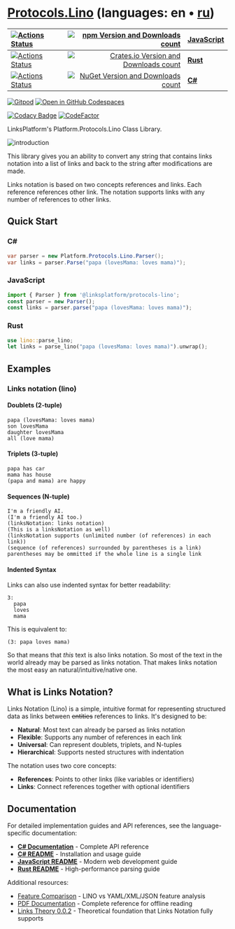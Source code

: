 # [Protocols.Lino](https://github.com/linksplatform/Protocols.Lino) (languages: en • [ru](README.ru.md))

| [![Actions Status](https://github.com/linksplatform/Protocols.Lino/workflows/js/badge.svg)](https://github.com/linksplatform/Protocols.Lino/actions?workflow=js) | [![npm Version and Downloads count](https://img.shields.io/npm/v/@linksplatform/protocols-lino?label=npm&style=flat)](https://www.npmjs.com/package/@linksplatform/protocols-lino) | **[JavaScript](js/README.md)** |
|:-|-:|:-|
| [![Actions Status](https://github.com/linksplatform/Protocols.Lino/workflows/rust/badge.svg)](https://github.com/linksplatform/Protocols.Lino/actions?workflow=rust) | [![Crates.io Version and Downloads count](https://img.shields.io/crates/v/platform-lino?label=crates.io&style=flat)](https://crates.io/crates/platform-lino) | **[Rust](rust/README.md)** |
| [![Actions Status](https://github.com/linksplatform/Protocols.Lino/workflows/csharp/badge.svg)](https://github.com/linksplatform/Protocols.Lino/actions?workflow=csharp) | [![NuGet Version and Downloads count](https://img.shields.io/nuget/v/Platform.Protocols.Lino?label=nuget&style=flat)](https://www.nuget.org/packages/Platform.Protocols.Lino) | **[C#](csharp/README.md)** |

[![Gitpod](https://img.shields.io/badge/Gitpod-ready--to--code-blue?logo=gitpod)](https://gitpod.io/#https://github.com/linksplatform/Protocols.Lino)
[![Open in GitHub Codespaces](https://img.shields.io/badge/GitHub%20Codespaces-Open-181717?logo=github)](https://github.com/codespaces/new?hide_repo_select=true&ref=main&repo=linksplatform/Protocols.Lino)

[![Codacy Badge](https://api.codacy.com/project/badge/Grade/4e7eb0a883e9439280c1097381d46b50)](https://app.codacy.com/gh/linksplatform/Protocols.Lino?utm_source=github.com&utm_medium=referral&utm_content=linksplatform/Protocols.Lino&utm_campaign=Badge_Grade_Settings)
[![CodeFactor](https://www.codefactor.io/repository/github/linksplatform/Protocols.Lino/badge)](https://www.codefactor.io/repository/github/linksplatform/Protocols.Lino)

LinksPlatform's Platform.Protocols.Lino Class Library.

![introduction](https://github.com/linksplatform/Documentation/raw/master/doc/Examples/json_xml_lino_comparison/b%26w.png "json, xml and lino comparison")

This library gives you an ability to convert any string that contains
links notation into a list of links and back to the string after
modifications are made.

Links notation is based on two concepts references and links. Each
reference references other link. The notation supports links with any
number of references to other links.

## Quick Start

### C&#35;

```csharp
var parser = new Platform.Protocols.Lino.Parser();
var links = parser.Parse("papa (lovesMama: loves mama)");
```

### JavaScript

```javascript
import { Parser } from '@linksplatform/protocols-lino';
const parser = new Parser();
const links = parser.parse("papa (lovesMama: loves mama)");
```

### Rust

```rust
use lino::parse_lino;
let links = parse_lino("papa (lovesMama: loves mama)").unwrap();
```

## Examples

### Links notation (lino)

#### Doublets (2-tuple)

```lino
papa (lovesMama: loves mama)
son lovesMama
daughter lovesMama
all (love mama)
```

#### Triplets (3-tuple)

```lino
papa has car
mama has house
(papa and mama) are happy
```

#### Sequences (N-tuple)

```lino
I'm a friendly AI.
(I'm a friendly AI too.)
(linksNotation: links notation)
(This is a linksNotation as well)
(linksNotation supports (unlimited number (of references) in each link))
(sequence (of references) surrounded by parentheses is a link)
parentheses may be ommitted if the whole line is a single link
```

#### Indented Syntax

Links can also use indented syntax for better readability:

```lino
3:
  papa
  loves
  mama
```

This is equivalent to:

```lino
(3: papa loves mama)
```

So that means that *this* text is also links notation. So most of the
text in the world already may be parsed as links notation. That makes
links notation the most easy an natural/intuitive/native one.

## What is Links Notation?

Links Notation (Lino) is a simple, intuitive format for representing
structured data as links between ~~entities~~ references to links.
It's designed to be:

- **Natural**: Most text can already be parsed as links notation
- **Flexible**: Supports any number of references in each link  
- **Universal**: Can represent doublets, triplets, and N-tuples
- **Hierarchical**: Supports nested structures with indentation

The notation uses two core concepts:

- **References**: Points to other links (like variables or identifiers)
- **Links**: Connect references together with optional identifiers

## Documentation

For detailed implementation guides and API references, see the
language-specific documentation:

- **[C# Documentation](https://linksplatform.github.io/Protocols.Lino/csharp/api/Platform.Protocols.Lino.html)**
  \- Complete API reference
- **[C# README](csharp/README.md)** - Installation and usage guide
- **[JavaScript README](js/README.md)** - Modern web development guide
- **[Rust README](rust/README.md)** - High-performance parsing guide

Additional resources:

- [Feature Comparison](FEATURE_COMPARISON.md) - LINO vs YAML/XML/JSON
  feature analysis
- [PDF Documentation](https://linksplatform.github.io/Protocols.Lino/csharp/Platform.Protocols.Lino.pdf)
  \- Complete reference for offline reading
- [Links Theory 0.0.2](https://habr.com/en/articles/895896) - Theoretical
  foundation that Links Notation fully supports
